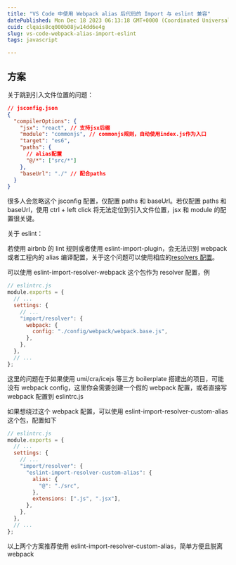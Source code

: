 ```yaml
---
title: "VS Code 中使用 Webpack alias 后代码的 Import 与 eslint 兼容"
datePublished: Mon Dec 18 2023 06:13:18 GMT+0000 (Coordinated Universal Time)
cuid: clqais8cq000b08jw14dd6e4g
slug: vs-code-webpack-alias-import-eslint
tags: javascript

---
```


## 方案

关于跳到引入文件位置的问题：

```json
// jsconfig.json
{
  "compilerOptions": {
    "jsx": "react", // 支持jsx后缀
    "module": "commonjs", // commonjs规则，自动使用index.js作为入口
    "target": "es6",
    "paths": {
      // alias配置
      "@/*": ["src/*"]
    },
    "baseUrl": "./" // 配合paths
  }
}
```

很多人会忽略这个 jsconfig 配置，仅配置 paths 和 baseUrl。若仅配置 paths 和 baseUrl，使用 ctrl + left click 将无法定位到引入文件位置，jsx 和 module 的配置很关键。

关于 eslint：

若使用 airbnb 的 lint 规则或者使用 eslint-import-plugin，会无法识别 webpack 或者工程内的 alias 编译配置，关于这个问题可以使用相应的[resolvers 配置](https://github.com/benmosher/eslint-plugin-import/blob/master/README.md#resolvers)。

可以使用 eslint-import-resolver-webpack 这个包作为 resolver 配置，例

```jsx
// eslintrc.js
module.exports = {
  // ...
  settings: {
    // ...
    "import/resolver": {
      webpack: {
        config: "./config/webpack/webpack.base.js",
      },
    },
  },
  // ...
};
```

这里的问题在于如果使用 umi/cra/icejs 等三方 boilerplate 搭建出的项目，可能没有 webpack config，这里你会需要创建一个假的 webpack 配置，或者直接写 webpack 配置到 eslintrc.js

如果想绕过这个 webpack 配置，可以使用 eslint-import-resolver-custom-alias 这个包，配置如下

```jsx
// eslintrc.js
module.exports = {
  // ...
  settings: {
    // ...
    "import/resolver": {
      "eslint-import-resolver-custom-alias": {
        alias: {
          "@": "./src",
        },
        extensions: [".js", ".jsx"],
      },
    },
  },
  // ...
};
```

以上两个方案推荐使用 eslint-import-resolver-custom-alias，简单方便且脱离 webpack